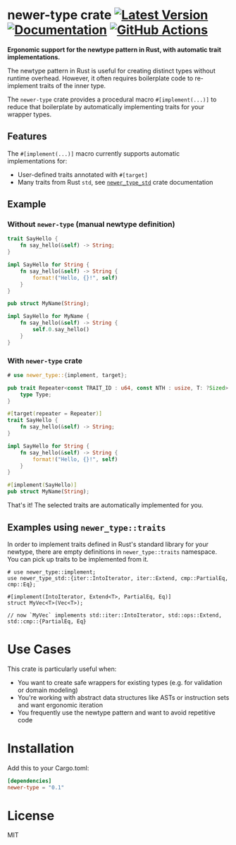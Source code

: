 # newer-type crate [![Latest Version]][crates.io] [![Documentation]][docs.rs] [![GitHub Actions]][actions]

[Latest Version]: https://img.shields.io/crates/v/newer-type.svg
[crates.io]: https://crates.io/crates/newer-type
[Documentation]: https://img.shields.io/docsrs/newer-type
[docs.rs]: https://docs.rs/newer-type/latest/
[GitHub Actions]: https://github.com/yasuo-ozu/newer-type/actions/workflows/rust.yml/badge.svg
[actions]: https://github.com/yasuo-ozu/newer-type/actions/workflows/rust.yml

**Ergonomic support for the newtype pattern in Rust, with automatic trait implementations.**

The newtype pattern in Rust is useful for creating distinct types without runtime overhead. However, it often requires boilerplate code to re-implement traits of the inner type.

The `newer-type` crate provides a procedural macro `#[implement(...)]` to reduce that boilerplate by automatically implementing traits for your wrapper types.

## Features

The `#[implement(...)]` macro currently supports automatic implementations for:

- User-defined traits annotated with `#[target]`
- Many traits from Rust `std`, see [`newer_type_std`](https://docs.rs/newer-type-std/latest/newer_type-std/index.html) crate documentation

## Example

### Without `newer-type` (manual newtype definition)

```rust
trait SayHello {
    fn say_hello(&self) -> String;
}

impl SayHello for String {
    fn say_hello(&self) -> String {
        format!("Hello, {}!", self)
    }
}

pub struct MyName(String);

impl SayHello for MyName {
    fn say_hello(&self) -> String {
        self.0.say_hello()
    }
}
```

### With `newer-type` crate

```rust
# use newer_type::{implement, target};

pub trait Repeater<const TRAIT_ID : u64, const NTH : usize, T: ?Sized> {
    type Type;
}

#[target(repeater = Repeater)]
trait SayHello {
    fn say_hello(&self) -> String;
}

impl SayHello for String {
    fn say_hello(&self) -> String {
        format!("Hello, {}!", self)
    }
}

#[implement(SayHello)]
pub struct MyName(String);
```

That's it! The selected traits are automatically implemented for you.

## Examples using `newer_type::traits`

In order to implement traits defined in Rust's standard library for your newtype, there are empty definitions
in `newer_type::traits` namespace. You can pick up traits to be implemented from it.

```rust,ignore
# use newer_type::implement;
use newer_type_std::{iter::IntoIterator, iter::Extend, cmp::PartialEq, cmp::Eq};

#[implement(IntoIterator, Extend<T>, PartialEq, Eq)]
struct MyVec<T>(Vec<T>);

// now `MyVec` implements std::iter::IntoIterator, std::ops::Extend, std::cmp::{PartialEq, Eq}
```

# Use Cases
This crate is particularly useful when:

- You want to create safe wrappers for existing types (e.g. for validation or domain modeling)
- You're working with abstract data structures like ASTs or instruction sets and want ergonomic iteration
- You frequently use the newtype pattern and want to avoid repetitive code

# Installation

Add this to your Cargo.toml:

```Cargo.toml
[dependencies]
newer-type = "0.1"
```

# License

MIT
